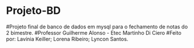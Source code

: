 # Projeto-BD
#Projeto final de banco de dados em mysql para o fechamento de notas do 2 bimestre.
#Professor Guilherme Alonso - Etec Martinho Di Ciero
#Feito por: Lavínia Keiller; Lorena Ribeiro; Lyncon Santos.
